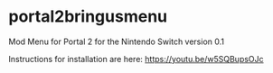 # portal2bringusmenu
Mod Menu for Portal 2 for the Nintendo Switch version 0.1

Instructions for installation are here: https://youtu.be/w5SQBupsOJc
